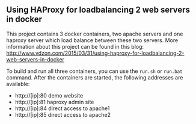 ## Using HAProxy for loadbalancing 2 web servers in docker

This project contains 3 docker containers, two apache servers and one haproxy server which load balance between these two servers.
More information about this project can be found in this blog: http://www.vdzon.com/2015/03/31/using-haproxy-for-loadbalancing-2-web-servers-in-docker

To build and run all three containers, you can use the `run.sh` or `run.bat` command.
After the containers are started, the following addresses are available:

* http://[ip]:80     demo website
* http://[ip]:81     haproxy admin site
* http://[ip]:84     direct access to apache1
* http://[ip]:85     direct access to apache2
